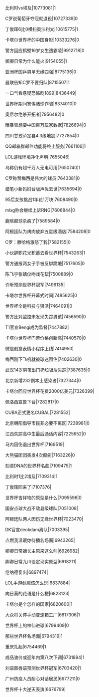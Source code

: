 比利时vs埃及|10773081|1

C罗说葡萄牙夺冠就退役|10727339|0

丁俊晖6比0横扫奥沙利文|10615775|1

卡塔尔世界杯的中国身影|10333276|0

警方回应鹤壁16岁女生遭霸凌|9912718|0

卿卿日常为什么能火|9154055|1

亚洲杯国乒男单无缘四强|8775136|0

曼联告知C罗不要归队|8715507|1

一口气看悬疑恐怖剧1899|8436449|

世界杯期间警惕赌球诈骗|8374010|0

奥尼尔绝杀开拓者|7956482|0

曝暴雪想要中国百万玩家数据|7826694|0

四川甘孜泸定县4.3级地震|7727854|0

QQ邮箱群邮件功能将终止服务|7661106|1

LOL游戏环境净化声明|7655046|

乌称仍有超千万人无电可用|7650740|1

C罗称赞梅西是伟大的球员|7643381|0

蜡笔小新妈妈台版声优去世|7635694|0

95后女孩挑战1年花1万块|7608490|0

mlxg称会继续上诉RNG|7606844|0

鹿晗颠球杀疯了|7589584|0

阿根廷队为烤肉放弃五星级酒店|7584208|0

C罗：滕哈格激怒了我|7582155|0

小伙辞职花光积蓄去看世界杯|7543263|1

警方通报两女子手被反绑跪地|7517605|0

陈飞宇张婧仪吻戏花絮|7500889|0

许昕预测世界杯冠军|7496135|

卡塔尔世界杯开幕式时间|7485625|0

世界杯全是科技与狠活|7464091|0

警方比对监控未发现失踪男孩|7456590|0

T1官宣Bengi成为监督|7447882|

卡塔尔世界杯门票价格创新高|7440570|0

微信创意表情小程序上线|7414950|

梅西刚下飞机就被球迷围住|7402630|0

武汉14岁男孩出门扔垃圾后失踪|7387635|0

北京新增232例本土感染者|7327344|0

卡塔尔回应世界杯花费2000亿美元|7326399|

佩洛西宣告下台|7282817|0

CUBA正式更名CUBAL|7281552|

北京朝阳倡导市民非必要不离区|7238981|0

江西失踪高中生最后通话内容|7225652|0

马内因伤退出世界杯|7169519|

大熊猫团团突发4次癫痫|7163226|0

刻进DNA的世界杯名曲|7109475|1

比利时1比2埃及|7109314|1

丁俊晖回来了|7107376|

世界杯吉祥物的原型是什么|7095596|0

国安点球大战不敌县级球队|7051008|

阿根廷队两人因伤无缘世界杯|7023470|

DK官宣deokdam离队|7003395|

点燃我温暖你待播名场面|6943265|

卿卿日常嫡长主原来这么帅|6926982|

卿卿日常九川设定现实原型|6918211|

伦纳德复出|6897474|

LOL手游剑魔该怎么玩|6837884|

向日葵的花语是什么梗|6823123|

卡塔尔是个怎样的国家|6820600|1

大众将关停手动变速箱工厂|6817306|1

世界杯上的神仙进球|6799409|0

那些世界杯名场面|6794319|1

重庆扎起|6754469|1

成品油价或迎年内第八次下调|6731894|1

刘语熙唇语预测世界杯冠军|6703420|1

广州防疫人员耐心对话居民|6677211|0

世界杯十大逆天表演|6676799|

